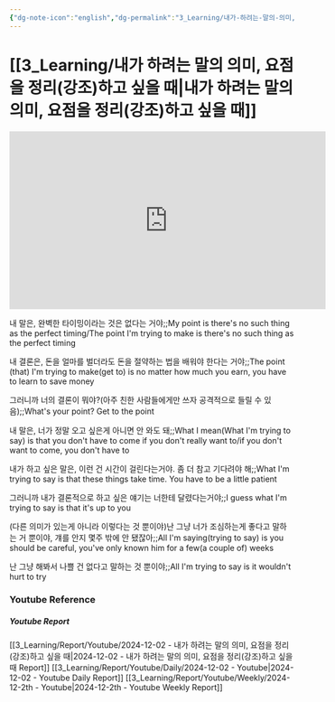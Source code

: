 ```yaml
---
{"dg-note-icon":"english","dg-permalink":"3_Learning/내가-하려는-말의-의미,-요점을-정리(강조)하고-싶을-때","created-date":"2024-12-02 11:43:57 pm","date":"2024-12-02","type":"youtube","tags":["youtube","english","flashcards"],"aliases":null,"youtuber":"빨모쌤","channelName":"라이브 아카데미","link":"https://www.youtube.com/watch?v=k-MzwHg8mSo","img":"https://img.youtube.com/vi/k-MzwHg8mSo/0.jpg","dg-publish":true,"permalink":"/3_Learning/내가-하려는-말의-의미,-요점을-정리(강조)하고-싶을-때/","dgPassFrontmatter":true,"noteIcon":"english"}
---
```


# [[3_Learning/내가 하려는 말의 의미, 요점을 정리(강조)하고 싶을 때\|내가 하려는 말의 의미, 요점을 정리(강조)하고 싶을 때]]


<div class="container-root"><span></span></div><div><div class="container-root"><iframe width="560" height="315" src="https://www.youtube.com/embed/k-MzwHg8mSo" title="YouTube video player" frameborder="0" allow="accelerometer; autoplay; clipboard-write; encrypted-media; gyroscope; picture-in-picture; web-share" allowfullscreen=""></iframe></div></div>

내 말은, 완벽한 타이밍이라는 것은 없다는 거야;;My point is there's no such thing as the perfect timing/The point I'm trying to make is there's no such thing as the perfect timing
<!--SR:!2025-01-29,26,270-->
내 결론은, 돈을 얼마를 벌더라도 돈을 절약하는 법을 배워야 한다는 거야;;The point (that) I'm trying to make(get to) is no matter how much you earn, you have to learn to save money
<!--SR:!2025-02-01,17,247-->

그러니까 너의 결론이 뭐야?(아주 친한 사람들에게만 쓰자 공격적으로 들릴 수 있음);;What's your point? Get to the point
<!--SR:!2025-02-03,20,270-->

내 말은, 너가 정말 오고 싶은게 아니면 안 와도 돼;;What I mean(What I'm trying to say) is that you don't have to come if you don't really want to/if you don't want to come, you don't have to
<!--SR:!2025-02-01,18,250-->

내가 하고 싶은 말은, 이런 건 시간이 걸린다는거야. 좀 더 참고 기다려야 해;;What I'm trying to say is that these things take time. You have to be a little patient
<!--SR:!2024-12-20,5,247-->

그러니까 내가 결론적으로 하고 싶은 얘기는 너한테 달렸다는거야;;I guess what I'm trying to say is that it's up to you
<!--SR:!2025-01-19,2,190-->

(다른 의미가 있는게 아니라 이렇다는 것 뿐이야)난 그냥 너가 조심하는게 좋다고 말하는 거 뿐이야, 걔를 안지 몇주 밖에 안 됐잖아;;All I'm saying(trying to say) is you should be careful, you've only known him for a few(a couple of) weeks
<!--SR:!2025-02-10,38,290-->

난 그냥 해봐서 나쁠 건 없다고 말하는 것 뿐이야;;All I'm trying to say is it wouldn't hurt to try
<!--SR:!2025-02-06,19,250-->






### Youtube Reference
##### Youtube Report
[[3_Learning/Report/Youtube/2024-12-02 - 내가 하려는 말의 의미, 요점을 정리(강조)하고 싶을 때\|2024-12-02 - 내가 하려는 말의 의미, 요점을 정리(강조)하고 싶을 때 Report]]
[[3_Learning/Report/Youtube/Daily/2024-12-02 - Youtube\|2024-12-02 - Youtube Daily Report]]
[[3_Learning/Report/Youtube/Weekly/2024-12-2th - Youtube\|2024-12-2th - Youtube Weekly Report]]

